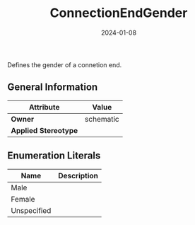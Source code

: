 ﻿---
title: ConnectionEndGender
toc: false
type: specs
date: "2024-01-08"
draft: false
specification: VEC
version: 2.1.0
documentType: "Recommendation"
elementType: Class
classes:
  - ConnectionEndGender
menu_name: vec-2.1.0
---
<p> Defines the gender of a connetion end.      </p>

## General Information

| Attribute               | Value |
|-------------------------|-------|
| **Owner**               | schematic |
| **Applied Stereotype**  |   |

## Enumeration Literals
| Name          | **Description** |
|---------------|-----------------|
| Male |  |
| Female |  |
| Unspecified |  |
